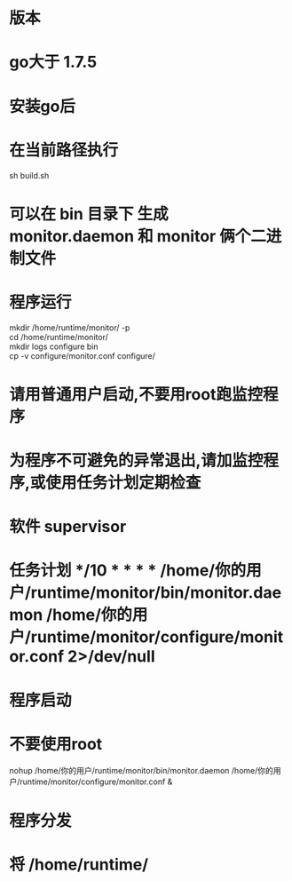 # 版本<br>
# go大于 1.7.5 <br>
# 安装go后<br>
# 在当前路径执行<br> 
sh build.sh <br>
# 可以在 bin 目录下 生成 monitor.daemon  和 monitor 俩个二进制文件<br>

# 程序运行<br>

mkdir /home/runtime/monitor/ -p<br>
cd /home/runtime/monitor/<br>
mkdir logs configure bin <br>
cp -v configure/monitor.conf configure/ <br>

# 请用普通用户启动,不要用root跑监控程序<br>
# 为程序不可避免的异常退出,请加监控程序,或使用任务计划定期检查<br>
# 软件 supervisor 
# 任务计划  */10 * * * * /home/你的用户/runtime/monitor/bin/monitor.daemon /home/你的用户/runtime/monitor/configure/monitor.conf 2>/dev/null 


# 程序启动
# 不要使用root
nohup /home/你的用户/runtime/monitor/bin/monitor.daemon /home/你的用户/runtime/monitor/configure/monitor.conf &

# 程序分发
# 将 /home/runtime/ 
